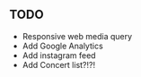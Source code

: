 ## TODO
- Responsive web media query
- Add Google Analytics
- Add instagram feed
- Add Concert list?!?!